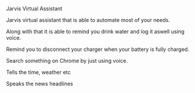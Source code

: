 Jarvis Virtual Assistant

Jarvis virtual assistant that is able to automate most of your needs. 

Along with that it is able to remind you drink water and log it aswell using voice.

Remind you to disconnect your charger when your battery is fully charged.

Search something on Chrome by just using voice.

Tells the time, weather etc

Speaks the news headlines
